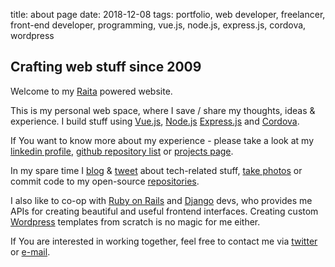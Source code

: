 title: about page
date: 2018-12-08
tags: portfolio, web developer, freelancer, front-end developer, programming, vue.js, node.js, express.js, cordova, wordpress

## Crafting web stuff since 2009

Welcome to my [Raita](/projects/2018-01-02-raita) powered website.

This is my personal web space, where I save / share my thoughts, ideas & experience. I build stuff using [Vue.js](http://vuejs.org), [Node.js](http://nodejs.org) [Express.js](http://expressjs.com) and [Cordova](https://cordova.apache.org/).

If You want to know more about my experience - please take a look at my [linkedin profile](http://linkedin.com/in/lukaszkups), [github repository list](http://github.com/mrmnmly) or [projects page](/projects/).

In my spare time I [blog](/notes/) & [tweet](http://twitter.com/mrmnmly) about tech-related stuff, [take photos](http://instagram.com/mrmnmly) or commit code to my open-source [repositories](http://github.com/mrmnmly).

I also like to co-op with [Ruby on Rails](http://rubyonrails.org/) and [Django](https://www.djangoproject.com/) devs, who provides me APIs for creating beautiful and useful frontend interfaces. Creating custom [Wordpress](https://wordpress.org/) templates from scratch is no magic for me either.

If You are interested in working together, feel free to contact me via [twitter](http://twitter.com/mrmnmly) or [e-mail](mailto:lukaszkups@gmail.com).